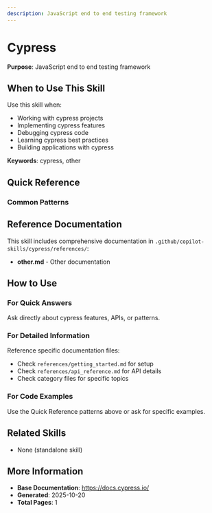 ```yaml
---
description: JavaScript end to end testing framework
---
```


# Cypress

**Purpose**: JavaScript end to end testing framework

## When to Use This Skill

Use this skill when:
- Working with cypress projects
- Implementing cypress features
- Debugging cypress code
- Learning cypress best practices
- Building applications with cypress

**Keywords**: cypress, other

## Quick Reference

### Common Patterns

## Reference Documentation

This skill includes comprehensive documentation in `.github/copilot-skills/cypress/references/`:

- **other.md** - Other documentation

## How to Use

### For Quick Answers
Ask directly about cypress features, APIs, or patterns.

### For Detailed Information
Reference specific documentation files:
- Check `references/getting_started.md` for setup
- Check `references/api_reference.md` for API details
- Check category files for specific topics

### For Code Examples
Use the Quick Reference patterns above or ask for specific examples.

## Related Skills

- None (standalone skill)

## More Information

- **Base Documentation**: https://docs.cypress.io/
- **Generated**: 2025-10-20
- **Total Pages**: 1
